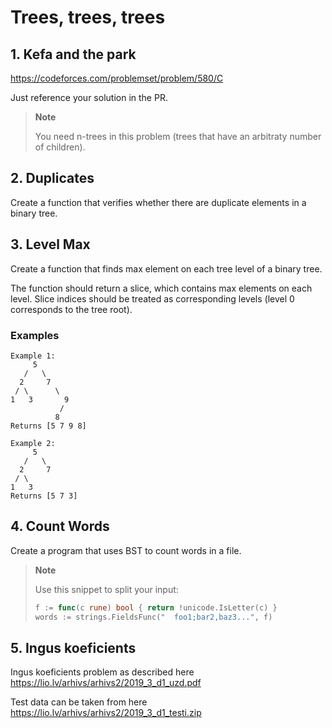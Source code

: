 # Trees, trees, trees

## 1. Kefa and the park

https://codeforces.com/problemset/problem/580/C

Just reference your solution in the PR.

> **Note**
>
> You need n-trees in this problem (trees that have an arbitraty number of children).

## 2. Duplicates

Create a function that verifies whether there are duplicate elements in a binary tree.

## 3. Level Max

Create a function that finds max element on each tree level of a binary tree.

The function should return a slice, which contains max elements on each level. Slice
indices should be treated as corresponding levels (level 0 corresponds to the tree root).

### Examples

```
Example 1:
     5
   /   \
  2     7
 / \      \
1   3       9
           /
          8
Returns [5 7 9 8]

Example 2:
     5
   /   \
  2     7
 / \
1   3
Returns [5 7 3]
```

## 4. Count Words

Create a program that uses BST to count words in a file.

> **Note**
>
> Use this snippet to split your input:
>
> ```go
> f := func(c rune) bool { return !unicode.IsLetter(c) }
> words := strings.FieldsFunc("  foo1;bar2,baz3...", f)
> ```

## 5. Ingus koeficients

Ingus koeficients problem as described here https://lio.lv/arhivs/arhivs2/2019_3_d1_uzd.pdf

Test data can be taken from here https://lio.lv/arhivs/arhivs2/2019_3_d1_testi.zip
